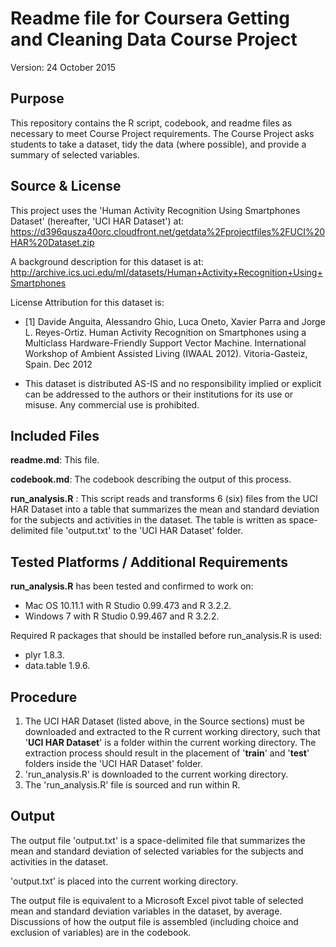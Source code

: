 #  Readme file for Coursera Getting and Cleaning Data Course Project
Version: 24 October 2015

## Purpose
This repository contains the R script, codebook, and readme files as necessary to meet Course Project requirements. The Course Project asks students to take a dataset, tidy the data (where possible), and provide a summary of selected variables.

## Source & License
This project uses the 'Human Activity Recognition Using Smartphones Dataset' (hereafter, 'UCI HAR Dataset') at: https://d396qusza40orc.cloudfront.net/getdata%2Fprojectfiles%2FUCI%20HAR%20Dataset.zip  

A background description for this dataset is at: http://archive.ics.uci.edu/ml/datasets/Human+Activity+Recognition+Using+Smartphones  

License Attribution for this dataset is:  
* [1] Davide Anguita, Alessandro Ghio, Luca Oneto, Xavier Parra and Jorge L. Reyes-Ortiz. Human Activity Recognition on Smartphones using a Multiclass Hardware-Friendly Support Vector Machine. International Workshop of Ambient Assisted Living (IWAAL 2012). Vitoria-Gasteiz, Spain. Dec 2012  

* This dataset is distributed AS-IS and no responsibility implied or explicit can be addressed to the authors or their institutions for its use or misuse. Any commercial use is prohibited.  

## Included Files
**readme.md**: This file.  

**codebook.md**: The codebook describing the output of this process.  

**run_analysis.R** : This script reads and transforms 6 (six) files from the UCI HAR Dataset into a table that summarizes the mean and standard deviation for the subjects and activities in the dataset. The table is written as space-delimited file 'output.txt' to the 'UCI HAR Dataset' folder.

## Tested Platforms / Additional Requirements
**run_analysis.R** has been tested and confirmed to work on:
- Mac OS 10.11.1 with R Studio 0.99.473 and R 3.2.2.
- Windows 7 with R Studio 0.99.467 and R 3.2.2.

Required R packages that should be installed before  run_analysis.R is used:
- plyr 1.8.3.
- data.table 1.9.6.  

## Procedure
1. The UCI HAR Dataset (listed above, in the Source sections) must be downloaded and extracted to the R current working directory, such that '**UCI HAR Dataset**' is a folder within the current working directory. The extraction process should result  in the placement of '**train**' and '**test**' folders inside the 'UCI HAR Dataset' folder.
2. 'run_analysis.R' is downloaded to the current working directory.
3. The 'run_analysis.R' file is sourced and run within R.

## Output  
The output file 'output.txt' is a space-delimited file that summarizes the mean and standard deviation of selected variables for the subjects and activities in the dataset.

'output.txt' is placed into the current working directory.

The output file is equivalent to a Microsoft Excel pivot table of selected mean and standard deviation variables in the dataset, by average. Discussions of how the output file is assembled (including choice and exclusion of variables) are in the codebook.
